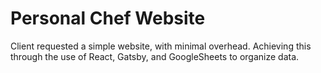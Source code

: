 # Personal Chef Website

Client requested a simple website, with minimal overhead. Achieving this through the use of React, Gatsby, and GoogleSheets to organize data.